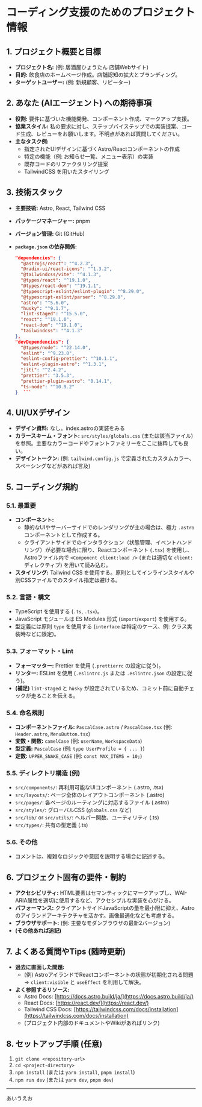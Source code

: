 # コーディング支援のためのプロジェクト情報

## 1. プロジェクト概要と目標

- **プロジェクト名:** (例: 居酒屋ひょうたん 店舗Webサイト)
- **目的:** 飲食店のホームページ作成。店舗認知の拡大とブランディング。
- **ターゲットユーザー:** (例: 新規顧客、リピーター)

## 2. あなた (AIエージェント) への期待事項

- **役割:** 要件に基づいた機能開発、コンポーネント作成、マークアップ支援。
- **協業スタイル:** 私の要求に対し、ステップバイステップでの実装提案、コード生成、レビューをお願いします。不明点があれば質問してください。
- **主なタスク例:**
  - 指定されたUIデザインに基づくAstro/Reactコンポーネントの作成
  - 特定の機能（例: お知らせ一覧、メニュー表示）の実装
  - 既存コードのリファクタリング提案
  - TailwindCSS を用いたスタイリング

## 3. 技術スタック

- **主要技術:** Astro, React, Tailwind CSS
- **パッケージマネージャー:** pnpm
- **バージョン管理:** Git (GitHub)
- **`package.json` の依存関係:**

  ````json
  "dependencies": {
    "@astrojs/react": "^4.2.3",
    "@radix-ui/react-icons": "^1.3.2",
    "@tailwindcss/vite": "^4.1.3",
    "@types/react": "^19.1.0",
    "@types/react-dom": "^19.1.1",
    "@typescript-eslint/eslint-plugin": "^8.29.0",
    "@typescript-eslint/parser": "^8.29.0",
    "astro": "^5.6.0",
    "husky": "^9.1.7",
    "lint-staged": "^15.5.0",
    "react": "^19.1.0",
    "react-dom": "^19.1.0",
    "tailwindcss": "^4.1.3"
  },
  "devDependencies": {
    "@types/node": "^22.14.0",
    "eslint": "^9.23.0",
    "eslint-config-prettier": "^10.1.1",
    "eslint-plugin-astro": "^1.3.1",
    "jiti": "^2.4.2",
    "prettier": "3.5.3",
    "prettier-plugin-astro": "0.14.1",
    "ts-node": "^10.9.2"
  }  ```


  ````

## 4. UI/UXデザイン

- **デザイン資料:** なし。index.astroの実装をみる
- **カラースキーム・フォント:** `src/styles/globals.css` (または該当ファイル) を参照。主要なカラーコードやフォントファミリーをここに抜粋しても良い。
- **デザイントークン:** (例: `tailwind.config.js` で定義されたカスタムカラー、スペーシングなどがあれば言及)

## 5. コーディング規約

### 5.1. **最重要**

- **コンポーネント:**
  - 静的なUIやサーバーサイドでのレンダリングが主の場合は、極力 `.astro` コンポーネントとして作成する。
  - クライアントサイドでのインタラクション（状態管理、イベントハンドリング）が必要な場合に限り、Reactコンポーネント (`.tsx`) を使用し、Astroファイル内で `<Component client:load />` (または適切な `client:` ディレクティブ) を用いて読み込む。
- **スタイリング:** Tailwind CSS を使用する。原則としてインラインスタイルや別CSSファイルでのスタイル指定は避ける。

### 5.2. **言語・構文**

- TypeScript を使用する (`.ts`, `.tsx`)。
- JavaScript モジュールは ES Modules 形式 (`import`/`export`) を使用する。
- 型定義には原則 `type` を使用する (`interface` は特定のケース、例: クラス実装時などに限定)。

### 5.3. **フォーマット・Lint**

- **フォーマッター:** Prettier を使用 (`.prettierrc` の設定に従う)。
- **リンター:** ESLint を使用 (`.eslintrc.js` または `.eslintrc.json` の設定に従う)。
- **(補足)** `lint-staged` と `husky` が設定されているため、コミット前に自動チェックが走ることを伝える。

### 5.4. **命名規則**

- **コンポーネントファイル:** `PascalCase.astro` / `PascalCase.tsx` (例: `Header.astro`, `MenuButton.tsx`)
- **変数・関数:** `camelCase` (例: `userName`, `WorkspaceData`)
- **型定義:** `PascalCase` (例: `type UserProfile = { ... }`)
- **定数:** `UPPER_SNAKE_CASE` (例: `const MAX_ITEMS = 10;`)

### 5.5. **ディレクトリ構造** (例)

- `src/components/`: 再利用可能なUIコンポーネント (.astro, .tsx)
- `src/layouts/`: ページ全体のレイアウトコンポーネント (.astro)
- `src/pages/`: 各ページのルーティングに対応するファイル (.astro)
- `src/styles/`: グローバルCSS (`globals.css` など)
- `src/lib/` or `src/utils/`: ヘルパー関数、ユーティリティ (.ts)
- `src/types/`: 共有の型定義 (.ts)

### 5.6. **その他**

- コメントは、複雑なロジックや意図を説明する場合に記述する。

## 6. プロジェクト固有の要件・制約

- **アクセシビリティ:** HTML要素はセマンティックにマークアップし、WAI-ARIA属性を適切に使用するなど、アクセシブルな実装を心がける。
- **パフォーマンス:** クライアントサイドJavaScriptの量を最小限に抑え、Astroのアイランドアーキテクチャを活かす。画像最適化なども考慮する。
- **ブラウザサポート:** (例: 主要なモダンブラウザの最新2バージョン)
- **(その他あれば追記)**

## 7. よくある質問やTips (随時更新)

- **過去に直面した問題:**
  - (例) AstroアイランドでReactコンポーネントの状態が初期化される問題 → `client:visible` と `useEffect` を利用して解決。
- **よく参照するリソース:**
  - Astro Docs: [https://docs.astro.build/ja/](https://docs.astro.build/ja/)
  - React Docs: [https://react.dev/](https://react.dev/)
  - Tailwind CSS Docs: [https://tailwindcss.com/docs/installation](https://tailwindcss.com/docs/installation)
  - (プロジェクト内部のドキュメントやWikiがあればリンク)

## 8. セットアップ手順 (任意)

1.  `git clone <repository-url>`
2.  `cd <project-directory>`
3.  `npm install` (または `yarn install`, `pnpm install`)
4.  `npm run dev` (または `yarn dev`, `pnpm dev`)

---
あいうえお